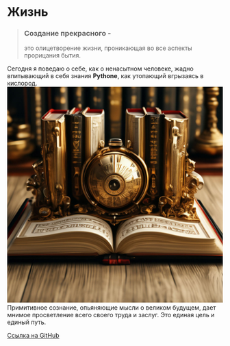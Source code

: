 #   **Жизнь**
>### Создание прекрасного -
> это олицетворение жизни,
> проникающая во все аспекты прорицания бытия.

Сегодня я поведаю о себе, как о ненасытном человеке, 
жадно впитывающий в себя знания **Pythone**, как утопающий вгрызаясь в кислород.
![Жизнь - это знания](/png/1.jpg)
Примитивное сознание, опьяняющие мысли о великом будущем, дает мнимое просветление 
всего своего труда и заслуг. Это единая цель и единый путь.

[Ссылка на GitHub](https://github.com/ewqdasd213/Site)








